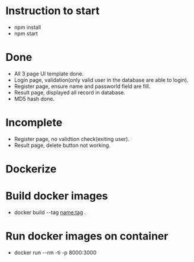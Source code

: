 # Instruction to start
- npm install
- npm start

# Done
- All 3 page UI template done.
- Login page, validation(only valid user in the database are able to login).
- Register page, ensure name and passworld field are fill.
- Result page, displayed all record in database.
- MD5 hash done.

# Incomplete
- Register page, no validtion check(exiting user).
- Result page, delete button not working.

# Dockerize
# Build docker images
- docker build --tag <name:tag> .

# Run docker images on container
- docker run --rm -ti -p 8000:3000 <images>


